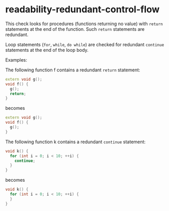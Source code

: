# readability-redundant-control-flow

This check looks for procedures (functions returning no value) with
`return` statements at the end of the function. Such `return` statements
are redundant.

Loop statements (`for`, `while`, `do while`) are checked for redundant
`continue` statements at the end of the loop body.

Examples:

The following function <span class="title-ref">f</span> contains a
redundant `return` statement:

``` c++
extern void g();
void f() {
  g();
  return;
}
```

becomes

``` c++
extern void g();
void f() {
  g();
}
```

The following function <span class="title-ref">k</span> contains a
redundant `continue` statement:

``` c++
void k() {
  for (int i = 0; i < 10; ++i) {
    continue;
  }
}
```

becomes

``` c++
void k() {
  for (int i = 0; i < 10; ++i) {
  }
}
```
